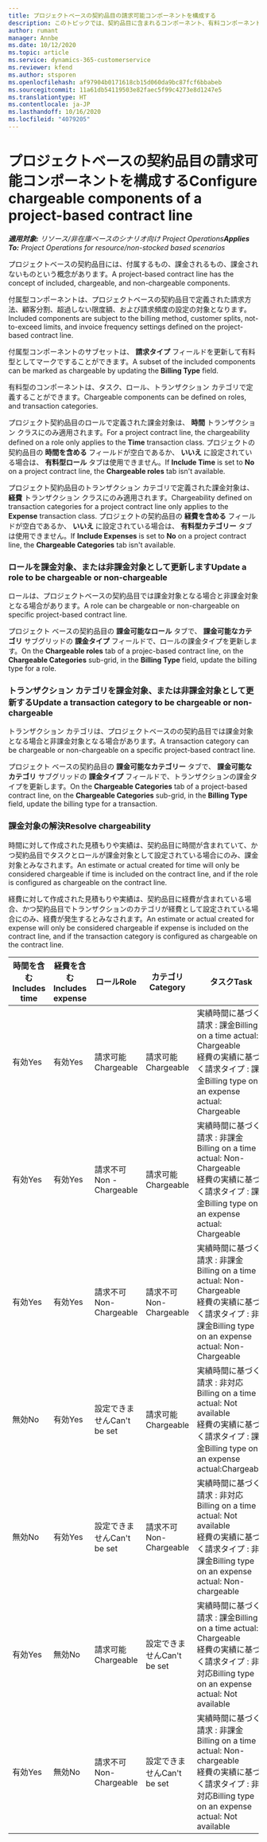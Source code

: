 ```yaml
---
title: プロジェクトベースの契約品目の請求可能コンポーネントを構成する
description: このトピックでは、契約品目に含まれるコンポーネント、有料コンポーネント、および非有料コンポーネントに関する情報を提供します。
author: rumant
manager: Annbe
ms.date: 10/12/2020
ms.topic: article
ms.service: dynamics-365-customerservice
ms.reviewer: kfend
ms.author: stsporen
ms.openlocfilehash: af97904b0171618cb15d060da9bc87fcf6bbabeb
ms.sourcegitcommit: 11a61db54119503e82faec5f99c4273e8d1247e5
ms.translationtype: HT
ms.contentlocale: ja-JP
ms.lasthandoff: 10/16/2020
ms.locfileid: "4079205"
---
```

# <a name="configure-chargeable-components-of-a-project-based-contract-line"></a><span data-ttu-id="e6b0b-103">プロジェクトベースの契約品目の請求可能コンポーネントを構成する</span><span class="sxs-lookup"><span data-stu-id="e6b0b-103">Configure chargeable components of a project-based contract line</span></span>

<span data-ttu-id="e6b0b-104">_**適用対象:** リソース/非在庫ベースのシナリオ向け Project Operations_</span><span class="sxs-lookup"><span data-stu-id="e6b0b-104">_**Applies To:** Project Operations for resource/non-stocked based scenarios_</span></span>

<span data-ttu-id="e6b0b-105">プロジェクトベースの契約品目には、付属するもの、課金されるもの、課金されないものという概念があります。</span><span class="sxs-lookup"><span data-stu-id="e6b0b-105">A project-based contract line has the concept of included, chargeable, and non-chargeable components.</span></span>

<span data-ttu-id="e6b0b-106">付属型コンポーネントは、プロジェクトベースの契約品目で定義された請求方法、顧客分割、超過しない限度額、および請求頻度の設定の対象となります。</span><span class="sxs-lookup"><span data-stu-id="e6b0b-106">Included components are subject to the billing method, customer splits, not-to-exceed limits, and invoice frequency settings defined on the project-based contract line.</span></span>

<span data-ttu-id="e6b0b-107">付属型コンポーネントのサブセットは、 **請求タイプ** フィールドを更新して有料型としてマークですることができます。</span><span class="sxs-lookup"><span data-stu-id="e6b0b-107">A subset of the included components can be marked as chargeable by updating the **Billing Type** field.</span></span>

<span data-ttu-id="e6b0b-108">有料型のコンポーネントは、タスク、ロール、トランザクション カテゴリで定義することができます。</span><span class="sxs-lookup"><span data-stu-id="e6b0b-108">Chargeable components can be defined on roles, and transaction categories.</span></span>

<span data-ttu-id="e6b0b-109">プロジェクト契約品目のロールで定義された課金対象は、 **時間** トランザクション クラスにのみ適用されます。</span><span class="sxs-lookup"><span data-stu-id="e6b0b-109">For a project contract line, the chargeability defined on a role only applies to the **Time** transaction class.</span></span> <span data-ttu-id="e6b0b-110">プロジェクトの契約品目の **時間を含める** フィールドが空白であるか、 **いいえ** に設定されている場合は、 **有料型ロール** タブは使用できません。</span><span class="sxs-lookup"><span data-stu-id="e6b0b-110">If **Include Time** is set to **No** on a project contract line, the **Chargeable roles** tab isn't available.</span></span>

<span data-ttu-id="e6b0b-111">プロジェクト契約品目のトランザクション カテゴリで定義された課金対象は、 **経費** トランザクション クラスにのみ適用されます。</span><span class="sxs-lookup"><span data-stu-id="e6b0b-111">Chargeability defined on transaction categories for a project contract line only applies to the **Expense** transaction class.</span></span> <span data-ttu-id="e6b0b-112">プロジェクトの契約品目の **経費を含める** フィールドが空白であるか、 **いいえ** に設定されている場合は、 **有料型カテゴリー** タブは使用できません。</span><span class="sxs-lookup"><span data-stu-id="e6b0b-112">If **Include Expenses** is set to **No** on a project contract line, the **Chargeable Categories** tab isn't available.</span></span>

### <a name="update-a-role-to-be-chargeable-or-non-chargeable"></a><span data-ttu-id="e6b0b-113">ロールを課金対象、または非課金対象として更新します</span><span class="sxs-lookup"><span data-stu-id="e6b0b-113">Update a role to be chargeable or non-chargeable</span></span>

<span data-ttu-id="e6b0b-114">ロールは、プロジェクトベースの契約品目では課金対象となる場合と非課金対象となる場合があります。</span><span class="sxs-lookup"><span data-stu-id="e6b0b-114">A role can be chargeable or non-chargeable on specific project-based contract line.</span></span>

<span data-ttu-id="e6b0b-115">プロジェクト ベースの契約品目の **課金可能なロール** タブで、 **課金可能なカテゴリ** サブグリッドの **課金タイプ** フィールドで、ロールの課金タイプを更新します。</span><span class="sxs-lookup"><span data-stu-id="e6b0b-115">On the **Chargeable roles** tab of a projec-based contract line, on the **Chargeable Categories** sub-grid, in the **Billing Type** field, update the billing type for a role.</span></span>

### <a name="update-a-transaction-category-to-be-chargeable-or-non-chargeable"></a><span data-ttu-id="e6b0b-116">トランザクション カテゴリを課金対象、または非課金対象として更新する</span><span class="sxs-lookup"><span data-stu-id="e6b0b-116">Update a transaction category to be chargeable or non-chargeable</span></span>

<span data-ttu-id="e6b0b-117">トランザクション カテゴリは、プロジェクトベースのの契約品目では課金対象となる場合と非課金対象となる場合があります。</span><span class="sxs-lookup"><span data-stu-id="e6b0b-117">A transaction category can be chargeable or non-chargeable on a specific project-based contract line.</span></span>

<span data-ttu-id="e6b0b-118">プロジェクト ベースの契約品目の **課金可能なカテゴリー** タブで、 **課金可能なカテゴリ** サブグリッドの **課金タイプ** フィールドで、トランザクションの課金タイプを更新します。</span><span class="sxs-lookup"><span data-stu-id="e6b0b-118">On the **Chargeable Categories** tab of a project-based contract line, on the **Chargeable Categories** sub-grid, in the **Billing Type** field, update the billing type for a transaction.</span></span>

### <a name="resolve-chargeability"></a><span data-ttu-id="e6b0b-119">課金対象の解決</span><span class="sxs-lookup"><span data-stu-id="e6b0b-119">Resolve chargeability</span></span>

<span data-ttu-id="e6b0b-120">時間に対して作成された見積もりや実績は、契約品目に時間が含まれていて、かつ契約品目でタスクとロールが課金対象として設定されている場合にのみ、課金対象とみなされます。</span><span class="sxs-lookup"><span data-stu-id="e6b0b-120">An estimate or actual created for time will only be considered chargeable if time is included on the contract line, and if the role is configured as chargeable on the contract line.</span></span>

<span data-ttu-id="e6b0b-121">経費に対して作成された見積もりや実績は、契約品目に経費が含まれている場合、かつ契約品目でトランザクションのカテゴリが経費として設定されている場合にのみ、経費が発生するとみなされます。</span><span class="sxs-lookup"><span data-stu-id="e6b0b-121">An estimate or actual created for expense will only be considered chargeable if expense is included on the contract line, and if the transaction category is configured as chargeable on the contract line.</span></span>

| <span data-ttu-id="e6b0b-122">時間を含む</span><span class="sxs-lookup"><span data-stu-id="e6b0b-122">Includes time</span></span> | <span data-ttu-id="e6b0b-123">経費を含む</span><span class="sxs-lookup"><span data-stu-id="e6b0b-123">Includes expense</span></span> | <span data-ttu-id="e6b0b-124">ロール</span><span class="sxs-lookup"><span data-stu-id="e6b0b-124">Role</span></span> | <span data-ttu-id="e6b0b-125">カテゴリ</span><span class="sxs-lookup"><span data-stu-id="e6b0b-125">Category</span></span> | <span data-ttu-id="e6b0b-126">タスク​</span><span class="sxs-lookup"><span data-stu-id="e6b0b-126">Task</span></span> |
| --- | --- | --- | --- | --- |
| <span data-ttu-id="e6b0b-127">有効</span><span class="sxs-lookup"><span data-stu-id="e6b0b-127">Yes</span></span> | <span data-ttu-id="e6b0b-128">有効</span><span class="sxs-lookup"><span data-stu-id="e6b0b-128">Yes</span></span> | <span data-ttu-id="e6b0b-129">請求可能</span><span class="sxs-lookup"><span data-stu-id="e6b0b-129">Chargeable</span></span> | <span data-ttu-id="e6b0b-130">請求可能</span><span class="sxs-lookup"><span data-stu-id="e6b0b-130">Chargeable</span></span> | <span data-ttu-id="e6b0b-131">実績時間に基づく請求 : 課金</span><span class="sxs-lookup"><span data-stu-id="e6b0b-131">Billing on a time actual: Chargeable</span></span> </br><span data-ttu-id="e6b0b-132">経費の実績に基づく請求タイプ : 課金</span><span class="sxs-lookup"><span data-stu-id="e6b0b-132">Billing type on an expense actual: Chargeable</span></span> |
| <span data-ttu-id="e6b0b-133">有効</span><span class="sxs-lookup"><span data-stu-id="e6b0b-133">Yes</span></span> | <span data-ttu-id="e6b0b-134">有効</span><span class="sxs-lookup"><span data-stu-id="e6b0b-134">Yes</span></span> | <span data-ttu-id="e6b0b-135">請求不可</span><span class="sxs-lookup"><span data-stu-id="e6b0b-135">Non - Chargeable</span></span> | <span data-ttu-id="e6b0b-136">請求可能</span><span class="sxs-lookup"><span data-stu-id="e6b0b-136">Chargeable</span></span> | <span data-ttu-id="e6b0b-137">実績時間に基づく請求 : 非課金</span><span class="sxs-lookup"><span data-stu-id="e6b0b-137">Billing on a time actual: Non-Chargeable</span></span> </br><span data-ttu-id="e6b0b-138">経費の実績に基づく請求タイプ : 課金</span><span class="sxs-lookup"><span data-stu-id="e6b0b-138">Billing type on an expense actual: Chargeable</span></span> |
| <span data-ttu-id="e6b0b-139">有効</span><span class="sxs-lookup"><span data-stu-id="e6b0b-139">Yes</span></span> | <span data-ttu-id="e6b0b-140">有効</span><span class="sxs-lookup"><span data-stu-id="e6b0b-140">Yes</span></span> | <span data-ttu-id="e6b0b-141">請求不可</span><span class="sxs-lookup"><span data-stu-id="e6b0b-141">Non-Chargeable</span></span> | <span data-ttu-id="e6b0b-142">請求不可</span><span class="sxs-lookup"><span data-stu-id="e6b0b-142">Non-Chargeable</span></span> | <span data-ttu-id="e6b0b-143">実績時間に基づく請求 : 非課金</span><span class="sxs-lookup"><span data-stu-id="e6b0b-143">Billing on a time actual: Non-Chargeable</span></span> </br><span data-ttu-id="e6b0b-144">経費の実績に基づく請求タイプ : 非課金</span><span class="sxs-lookup"><span data-stu-id="e6b0b-144">Billing type on an expense actual: Non-Chargeable</span></span> |
| <span data-ttu-id="e6b0b-145">無効</span><span class="sxs-lookup"><span data-stu-id="e6b0b-145">No</span></span> | <span data-ttu-id="e6b0b-146">有効</span><span class="sxs-lookup"><span data-stu-id="e6b0b-146">Yes</span></span> | <span data-ttu-id="e6b0b-147">設定できません</span><span class="sxs-lookup"><span data-stu-id="e6b0b-147">Can't be set</span></span> | <span data-ttu-id="e6b0b-148">請求可能</span><span class="sxs-lookup"><span data-stu-id="e6b0b-148">Chargeable</span></span> | <span data-ttu-id="e6b0b-149">実績時間に基づく請求 : 非対応</span><span class="sxs-lookup"><span data-stu-id="e6b0b-149">Billing on a time actual: Not available</span></span> </br><span data-ttu-id="e6b0b-150">経費の実績に基づく請求タイプ : 課金</span><span class="sxs-lookup"><span data-stu-id="e6b0b-150">Billing type on an expense actual:Chargeable</span></span> |
| <span data-ttu-id="e6b0b-151">無効</span><span class="sxs-lookup"><span data-stu-id="e6b0b-151">No</span></span> | <span data-ttu-id="e6b0b-152">有効</span><span class="sxs-lookup"><span data-stu-id="e6b0b-152">Yes</span></span> | <span data-ttu-id="e6b0b-153">設定できません</span><span class="sxs-lookup"><span data-stu-id="e6b0b-153">Can't be set</span></span> | <span data-ttu-id="e6b0b-154">請求不可</span><span class="sxs-lookup"><span data-stu-id="e6b0b-154">Non-Chargeable</span></span> | <span data-ttu-id="e6b0b-155">実績時間に基づく請求 : 非対応</span><span class="sxs-lookup"><span data-stu-id="e6b0b-155">Billing on a time actual: Not available</span></span> </br><span data-ttu-id="e6b0b-156">経費の実績に基づく請求タイプ : 非課金</span><span class="sxs-lookup"><span data-stu-id="e6b0b-156">Billing type on an expense actual: Non-chargeable</span></span> |
| <span data-ttu-id="e6b0b-157">有効</span><span class="sxs-lookup"><span data-stu-id="e6b0b-157">Yes</span></span> | <span data-ttu-id="e6b0b-158">無効</span><span class="sxs-lookup"><span data-stu-id="e6b0b-158">No</span></span> | <span data-ttu-id="e6b0b-159">請求可能</span><span class="sxs-lookup"><span data-stu-id="e6b0b-159">Chargeable</span></span> | <span data-ttu-id="e6b0b-160">設定できません</span><span class="sxs-lookup"><span data-stu-id="e6b0b-160">Can't be set</span></span> | <span data-ttu-id="e6b0b-161">実績時間に基づく請求 : 課金</span><span class="sxs-lookup"><span data-stu-id="e6b0b-161">Billing on a time actual: Chargeable</span></span> </br><span data-ttu-id="e6b0b-162">経費の実績に基づく請求タイプ : 非対応</span><span class="sxs-lookup"><span data-stu-id="e6b0b-162">Billing type on an expense actual: Not available</span></span> |
| <span data-ttu-id="e6b0b-163">有効</span><span class="sxs-lookup"><span data-stu-id="e6b0b-163">Yes</span></span> | <span data-ttu-id="e6b0b-164">無効</span><span class="sxs-lookup"><span data-stu-id="e6b0b-164">No</span></span> | <span data-ttu-id="e6b0b-165">請求不可</span><span class="sxs-lookup"><span data-stu-id="e6b0b-165">Non-Chargeable</span></span> | <span data-ttu-id="e6b0b-166">設定できません</span><span class="sxs-lookup"><span data-stu-id="e6b0b-166">Can't be set</span></span> | <span data-ttu-id="e6b0b-167">実績時間に基づく請求 : 非課金</span><span class="sxs-lookup"><span data-stu-id="e6b0b-167">Billing on a time actual: Non-chargeable</span></span> </br> <span data-ttu-id="e6b0b-168">経費の実績に基づく請求タイプ : 非対応</span><span class="sxs-lookup"><span data-stu-id="e6b0b-168">Billing type on an expense actual: Not available</span></span> |
